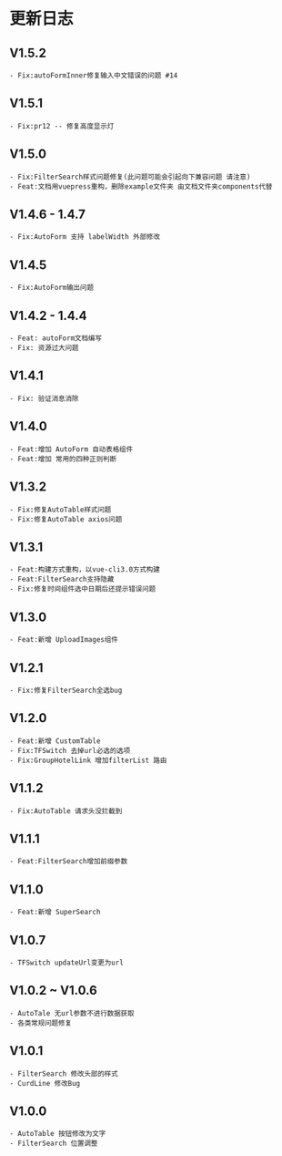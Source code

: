 # 更新日志

## V1.5.2

    - Fix:autoFormInner修复输入中文错误的问题 #14

## V1.5.1

    - Fix:pr12 -- 修复高度显示灯

## V1.5.0

    - Fix:FilterSearch样式问题修复(此问题可能会引起向下兼容问题 请注意)
    - Feat:文档用vuepress重构，删除example文件夹 由文档文件夹components代替

## V1.4.6 - 1.4.7

    - Fix:AutoForm 支持 labelWidth 外部修改

## V1.4.5

    - Fix:AutoForm输出问题

## V1.4.2 - 1.4.4

    - Feat: autoForm文档编写
    - Fix: 资源过大问题

## V1.4.1

    - Fix: 验证消息消除

## V1.4.0

    - Feat:增加 AutoForm 自动表格组件
    - Feat:增加 常用的四种正则判断

## V1.3.2

    - Fix:修复AutoTable样式问题
    - Fix:修复AutoTable axios问题

## V1.3.1

    - Feat:构建方式重构，以vue-cli3.0方式构建
    - Feat:FilterSearch支持隐藏
    - Fix:修复时间组件选中日期后还提示错误问题

## V1.3.0

    - Feat:新增 UploadImages组件

## V1.2.1

    - Fix:修复FilterSearch全选bug

## V1.2.0

    - Feat:新增 CustomTable
    - Fix:TFSwitch 去掉url必选的选项
    - Fix:GroupHotelLink 增加filterList 路由

## V1.1.2

    - Fix:AutoTable 请求头没拦截到

## V1.1.1

    - Feat:FilterSearch增加前缀参数

## V1.1.0

    - Feat:新增 SuperSearch

## V1.0.7

    - TFSwitch updateUrl变更为url

## V1.0.2 ~ V1.0.6

    - AutoTale 无url参数不进行数据获取
    - 各类常规问题修复

## V1.0.1

    - FilterSearch 修改头部的样式
    - CurdLine 修改Bug

## V1.0.0

    - AutoTable 按钮修改为文字
    - FilterSearch 位置调整
